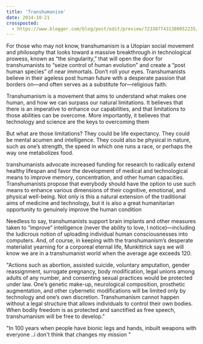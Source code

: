 ```yaml
---
title: 'Transhumanism'
date: 2014-10-21
crossposted:
  - https://www.blogger.com/blog/post/edit/preview/7233077431380052235/1364846711889874339
---
```

For those who may not know, transhumanism is a Utopian social movement and philosophy that looks toward a massive breakthrough in technological prowess, known as “the singularity,” that will open the door for transhumanists to “seize control of human evolution” and create a “post human species” of near immortals. Don’t roll your eyes. Transhumanists believe in their ageless post human future with a desperate passion that borders on—and often serves as a substitute for—religious faith.

Transhumanism is a movement that aims to understand what makes one human, and how we can surpass our natural limitations. It believes that there is an imperative to enhance our capabilities, and that limitations to those abilities can be overcome. More importantly, it believes that technology and science are the keys to overcoming them

But what are those limitations? They could be life expectancy. They could be mental acumen and intelligence. They could also be physical in nature, such as one’s strength, the speed in which one runs a race, or perhaps the way one metabolizes food.

 transhumanists advocate increased funding for research to radically extend healthy lifespan and favor the development of medical and technological means to improve memory, concentration, and other human capacities. Transhumanists propose that everybody should have the option to use such means to enhance various dimensions of their cognitive, emotional, and physical well-being. Not only is this a natural extension of the traditional aims of medicine and technology, but it is also a great humanitarian opportunity to genuinely improve the human condition

Needless to say, transhumanists support brain implants and other measures taken to “improve” intelligence (never the ability to love, I notice)—including the ludicrous notion of uploading individual human consciousnesses into computers. And, of course, in keeping with the transhumanism’s desperate materialist yearning for a corporeal eternal life, Munkittrick says we will know we are in a transhumanist world when the average age exceeds 120.

"Actions such as abortion, assisted suicide, voluntary amputation, gender reassignment, surrogate pregnancy, body modification, legal unions among adults of any number, and consenting sexual practices would be protected under law. One’s genetic make-up, neurological composition, prosthetic augmentation, and other cybernetic modifications will be limited only by technology and one’s own discretion. Transhumanism cannot happen without a legal structure that allows individuals to control their own bodies. When bodily freedom is as protected and sanctified as free speech, transhumanism will be free to develop."


"In 100 years  when people have bionic legs and hands, inbuilt weapons with everyone ..i don't think that changes my mission " 